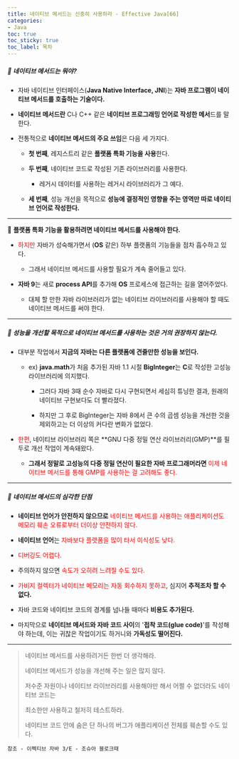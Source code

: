 ```yaml
---
title: 네이티브 메서드는 신중히 사용하라 - Effective Java[66]
categories:
- Java
toc: true
toc_sticky: true
toc_label: 목차
---
```


##### 🔗  네이티브 메서드는 뭐야?

* 자바 네이티브 인터페이스(**Java Native Interface, JNI**)는 **자바 프로그램이 네이티브 메서드를 호출하는 기술이다.**



* **네이티브 메서드란** C나 C++ 같은 **네이티브 프로그래밍 언어로 작성한 메서**드를 말한다.



* 전통적으로 **네이티브 메서드의 주요 쓰임**은 다음 세 가지다.

  * **첫 번째**, 레지스트리 같은 **플랫폼 특화 기능을 사용**한다.

  

  * **두 번째**, 네이티브 코드로 작성된 기존 라이브러리를 사용한다.

    * 레거시 데이터를 사용하는 레거시 라이브러리가 그 예다.

    

  * **세 번째**, 성능 개선을 목적으로 **성능에 결정적인 영향을 주는 영역만 따로 네이티브 언어로 작성한다.**



<hr>




💎 **플랫폼 특화 기능을 활용하려면 네이티브 메서드를 사용해야 한다.**

* <span style="color:red;">하지만</span> 자바가 성숙해가면서 (**OS** 같은) 하부 플랫폼의 기능들을 점차 흡수하고 있다.
  * 그래서 네이티브 메서드를 사용할 필요가 계속 줄어들고 있다.




* **자바 9**는 새로 **process API**를 추가해 **OS** 프로세스에 접근하는 길을 열어주었다.
  * 대체 할 만한 자바 라이브러리가 없는 네이티브 라이브러리를 사용해야 할 때도 네이티브 메서드를 써야 한다.



<hr>



##### 🔗 성능을 개선할 목적으로 네이티브 메서드를 사용하는 것은 거의 권장하지 않는다.

* 대부분 작업에서 **지금의 자바는 다른 플랫폼에 견줄만한 성능을 보인다.**

  * ex) **java.math**가 처음 추가된 자바 1.1 시절 **BigInteger**는 **C**로 작성한 고성능 라이브러리에 의지했다.

    * 그러다 자바 3때 순수 자바로 다시 구현되면서 세심히 튜닝한 결과, 원래의 네이티브 구현보다도 더 빨라졌다.

    

    * 하지만 그 후로 BigInteger는 자바 8에서 큰 수의 곱셈 성능을 개선한 것을 제외하고는 더 이상의 커다란 변화가 없었다.

  

* <span style="color:red;">한편</span>, 네이티브 라이브러리 쪽은 **GNU 다중 정밀 연산 라이브러리(GMP)**를 필두로 개선 작업이 계속돼왔다.
  * **그래서 정말로 고성능의 다중 정밀 연산이 필요한 자바 프로그래머라면** <span style="color:red;">이제 네이티브 메서드를 통해 GMP를 사용하는 걸 고려해도 좋다.</span>



<hr>



##### 💎 네이티브 메서드의 심각한 단점

* **네이티브 언어가 안전하지 않으므로** <span style="color:red;">네이티브 메서드를 사용하는 애플리케이션도 메모리 훼손 오류로부터 더이상 안전하지 않다.</span>



* **네이티브 언어**는 <span style="color:red;">자바보다 플랫폼을 많이 타서 이식성도 낮다.</span>



* <span style="color:red;">디버깅도 어렵다.</span>



* 주의하지 않으면 <span style="color:red;">속도가 오히려 느려질 수도 있다.</span>



* <span style="color:red;">가비지 컬렉터가 네이티브 메모리는 자동 회수하지 못하고</span>, 심지어 **추적조차 할 수 없다.**



* 자바 코드와 네이티브 코드의 경계를 넘나들 때마다 **비용도 추가된다.**



* 마지막으로 **네이티브 메서드와 자바 코드 사이**의 '**접착 코드(glue code)**'를 작성해야 하는데, 이는 귀찮은 작업이기도 하거니와 **가독성도 떨어진다.**



<hr>



> 네이티브 메서드를 사용하려거든 한번 더 생각해라.
>
> 네이티브 메서드가 성능을 개선해 주는 일은 많지 않다.
>
> 
>
> 저수준 자원이나 네이티브 라이브러리를 사용해야만 해서 어쩔 수 없더라도 네이티브 코드는
>
> 최소한만 사용하고 철저히 테스트하라.
>
>
> 네이티브 코드 안에 숨은 단 하나의 버그가 애플리케이션 전체를 훼손할 수도 있다.








```
참조 - 이펙티브 자바 3/E - 조슈아 블로크때
```

